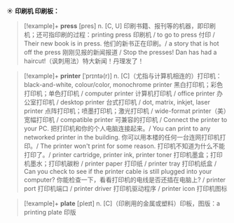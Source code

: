 ☀ <span class="category">**印刷机 印刷板：**</span>
>[!example]+ <span class="vocabulary">**press**</span> [pres] 
> <span class="definition">n. [C, U] 印刷书籍、报刊等的机器，即印刷机；还可指印刷的过程：</span>printing press 印刷机 / to go to press 付印 / Their new book is in press. 他们的新书正在印刷。/ a story that is hot off the press 刚刚见报的新闻报道 / Stop the presses! Dan has had a haircut!（讽刺用法）特大新闻！丹理发了！
           
>[!example]+ <span class="vocabulary">**printer**</span> [ˈprɪntə(r)]
> <span class="definition">n. [C]（尤指与计算机相连的）打印机：</span>black-and-white, colour/color, monochrome printer 黑白打印机；彩色打印机；单色打印机 / computer printer 计算机打印机 / office printer 办公室打印机 / desktop printer 台式打印机 / dot, matrix, inkjet, laser printer 点阵打印机；喷墨打印机；激光打印机 / wide-format printer（美）宽幅打印机 / compatible printer 可兼容的打印机 / Connect the printer to your PC. 把打印机和你的个人电脑连接起来。/ You can print to any networked printer in the building. 你可以用本楼的任何一台连网打印机打印。/ The printer won't print for some reason. 打印机不知道为什么不能打印了。/ printer cartridge, printer ink, printer toner 打印机墨盒；打印机墨水；打印机碳粉 / printer paper 打印纸 / printer tray 打印机纸盒 / Can you check to see if the printer cable is still plugged into your computer? 你能检查一下，看看打印机的电线是否还插在电脑上? / printer port 打印机端口 / printer driver 打印机驱动程序 / printer icon 打印机图标

>[!example]+ <span class="vocabulary">**plate**</span> [pleɪt] 
> <span class="definition">n. [C]（印刷用的金属或塑料）印板，图版：</span>a printing plate 印版
